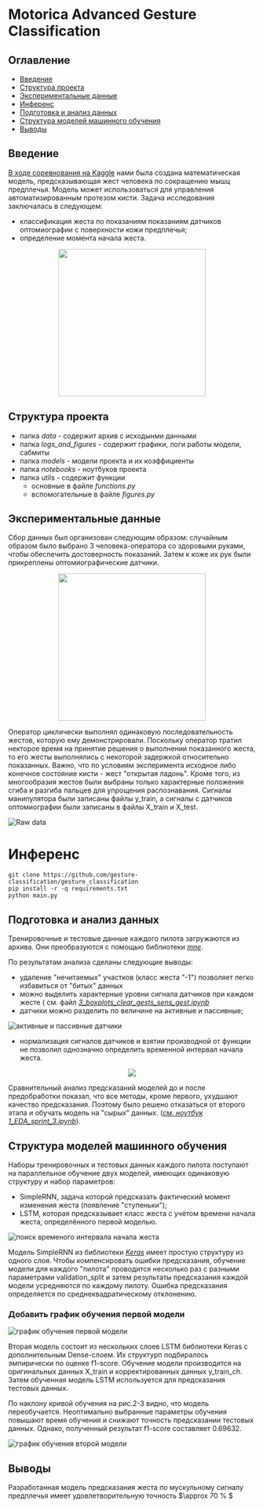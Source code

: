# Motorica Advanced Gesture Classification

## Оглавление

* [Введение](README.md#Введение)
* [Структура проекта](README.md#Структура-проекта)
* [Экспериментальные данные](README.md#Экспериментальные-данные)
* [Инференс](README.md#Инференс)
* [Подготовка и анализ данных](README.md#Подготовка-и-анализ-данных)
* [Структура моделей машинного обучения](README.md#Структура-моделей-машинного-обучения)
* [Выводы](README.md#выводы)




## Введение

[В ходе соревнования на Kaggle](https://www.kaggle.com/competitions/motorica-advanced-gesture-classification/leaderboard?) нами была создана математическая модель, предсказывающая жест человека по сокращению мышц предплечья. Модель может использоваться для управления автоматизированным протезом кисти. Задача исследования заключалась в следующем:
* классификация жеста по показаниям показаниям датчиков оптомиографии с поверхности кожи предплечья;
* определение момента начала жеста. 

<p align="center"> 
   <img src="/logs_and_figures/fig_0-1.PNG" height=300>
</p>


## Структура проекта

* папка *data* - содержит архив с исходынми данными
* папка *logs_and_figures* - содержит графики, логи работы модели, сабмиты
* папка *models* - модели проекта и их коэффициенты 
* папка *notebooks* - ноутбуков проекта
* папка utils - содержит функции
    * основные в файле *functions.py*
    * вспомогательные в файле *figures.py*


## Экспериментальные данные

Сбор данных был организован следующим образом: случайным образом было выбрано 3 человека-оператора со здоровыми руками, чтобы обеспечить достоверность показаний. Затем к коже их рук были прикреплены оптомиографические датчики.

<p align="center"> 
   <img src="/logs_and_figures/fig_0-2_ru.png" height=300>
</p>

Оператор циклически выполнял одинаковую последовательность жестов, которую ему демонстрировали. Поскольку оператор тратил некторое время на принятие решения о выполнении показанного жеста, то его жесты выполнялись с некоторой задержкой относительно показанных. Важно, что по условиям эксперимента исходное либо конечное состояние кисти - жест "открытая ладонь". Кроме того, из многообразия жестов были выбраны только характерные положения сгиба и разгиба пальцев для упрощения распознавания. Сигналы манипулятора были записаны файлы y_train, а сигналы с датчиков оптомиографии были записаны в файлы X_train и X_test. 

![Raw data](/logs_and_figures/fig_2-1.png)

# Инференс 
```
git clone https://github.com/gesture-classification/gesture_classification
pip install -r -q requirements.txt
python main.py
``` 

## Подготовка и анализ данных

Тренировочные и тестовые данные каждого пилота загружаются из архива. Они преобразуются с помощью библиотеки [*mne*](https://mne.tools/stable/index.html).

По результатам анализа сделаны следующие выводы:
* удаление "нечитаемых" участков (класс жеста "-1") позволяет легко избавиться от "битых" данных
* можно выделить характерные уровни сигнала датчиков при каждом жесте ( см. файл [*3_boxplots_clear_gests_sens_gest.ipynb*](https://github.com/gesture-classification/gesture_classification/blob/main/notebooks/3_boxplots_clear_gests_sens_gest.ipynb)
* датчики можно разделить по величине на активные и пассивные;
  
![активные и пассивные датчики](/logs_and_figures/fig_1-3.png)

* нормализация сигналов датчиков и взятии производной от функции не позволил однозначно определить временной интервал начала жеста.
<p align="center">   <img src="/logs_and_figures/fig_1-5.png"> </p>

Сравнительный анализ предсказаний моделей до и после предобработки показал, что все методы, кроме первого, ухудшают качество предсказания. Поэтому было решено отказаться от второго этапа и обучать модель на "сырых" данных. ([*см. ноутбук 1_EDA_sprint_3.ipynb*](https://github.com/gesture-classification/gesture_classification/blob/main/notebooks/1_EDA_sprint_3.ipynb)). 

## Структура моделей машинного обучения

Наборы тренировочных и тестовых данных каждого пилота поступают на параллельное обучение двух моделей, имеющих одинаковую структуру и набор параметров: 
- SimpleRNN, задача которой предсказать фактический момент изменения жеста (появление "ступеньки");
- LSTM, которая предсказывает класс жеста с учётом времени начала жеста, определённого первой моделью. 

![поиск временого интервала начала жеста](/logs_and_figures/fig_2-2.png)

Модель SimpleRNN из библиотеки [*Keras*](https://keras.io/) имеет простую структуру из одного слоя. Чтобы компенсировать ошибки предсказания, обучение модели для каждого "пилота" проводится несколько раз с разными параметрами validation_split и затем результаты предсказания каждой модели усредняются по каждому пилоту. Ошибка предсказания определяется по среднеквадратическому отклонению.

### Добавить график обучения первой модели
![график обучения первой модели](/logs_and_figures/fig_.png)

Вторая модель состоит из нескольких слоев LSTM библиотеки Keras с дополнительным Dense-слоем. Их структурп подбиралось эмпирически по оценке f1-score. Обучение модели производится на оригинальных данных X_train и корректированных данных y_train_ch. Затем обученная модель LSTM используется для предсказания тестовых данных.

По наклону кривой обучения на рис.2-3 видно, что модель переобучается. Неоптимально выбранные параметры обучения повышают время обучения и снижают точность предсказании тестовых данных. Однако, полученный результат f1-score составляет 0.69632.

![график обучения второй модели](/logs_and_figures/fig_2-3.png)


## Выводы
Разработанная модель предсказания жеста по мускульному сигналу предплечья имеет удовлетворительную точность $\approx 70 % $ 



